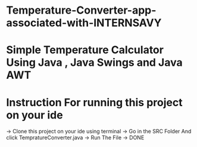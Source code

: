 # Temperature-Converter-app-associated-with-INTERNSAVY
# Simple Temperature Calculator Using Java , Java Swings and Java AWT 
# Instruction For running this project on your ide
-> Clone this project on your ide using terminal
-> Go in the SRC Folder And click TempratureConverter.java
-> Run The File
-> DONE
